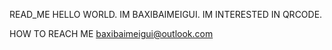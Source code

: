 READ_ME
HELLO WORLD. IM BAXIBAIMEIGUI.
IM INTERESTED IN QRCODE.

HOW TO REACH ME <baxibaimeigui@outlook.com>

<!---
baxibaimeigui/baxibaimeigui is a ✨ special ✨ repository because its `README.md` (this file) appears on your GitHub profile.
You can click the Preview link to take a look at your changes.
--->
